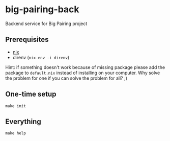 # big-pairing-back
Backend service for Big Pairing project

## Prerequisites
- [nix](https://nixos.org/nix/manual/#chap-installation)
- direnv (`nix-env -i direnv`)

Hint: if something doesn't work because of missing package please add the package to `default.nix` instead of installing on your computer. Why solve the problem for one if you can solve the problem for all? ;)

## One-time setup
```
make init
```

## Everything
```
make help
```
